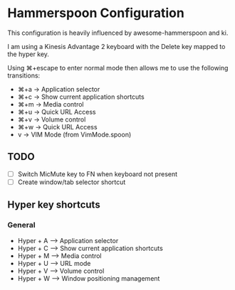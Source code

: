 # Hammerspoon Configuration

This configuration is heavily influenced by awesome-hammerspoon and ki.

I am using a Kinesis Advantage 2 keyboard with the Delete key mapped to the hyper key.

Using ⌘+escape to enter normal mode then allows me to use the following transitions:

* ⌘+a -> Application selector
* ⌘+c -> Show current application shortcuts
* ⌘+m -> Media control
* ⌘+u -> Quick URL Access
* ⌘+v -> Volume control
* ⌘+w -> Quick URL Access
* v -> VIM Mode (from VimMode.spoon)

## TODO

* [ ] Switch MicMute key to FN when keyboard not present
* [ ] Create window/tab selector shortcut

## Hyper key shortcuts

### General

* Hyper + A --> Application selector
* Hyper + C --> Show current application shortcuts
* Hyper + M --> Media control
* Hyper + U --> URL mode
* Hyper + V --> Volume control
* Hyper + W --> Window positioning management

